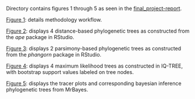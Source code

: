 Directory contains figures 1 through 5 as seen in the [final_project-report](manuscript/final_project-report.md). 

[Figure 1](figures/Figure01_MethodologyWorkflow.png): details methodology workflow.

[Figure 2](figures/Figure02_DistanceTrees.png): displays 4 distance-based phylogenetic trees as constructed from the _ape_ package in RStudio. 

[Figure 3](figures/Figure03_ParsimonyTrees.png): displays 2 parsimony-based phylogenetic trees as constructed from the _phangorn_ package in RStudio. 

[Figure 4](figures/Figure04_MaximumLikelihoodTrees.png): displays 4 maximum likelihood trees as constructed in IQ-TREE, with bootstrap support values labeled on tree nodes. 

[Figure 5](figures/Figure05_BayesianTrees.png): displays the tracer plots and corresponding bayesian inference phylogenetic trees from MrBayes. 